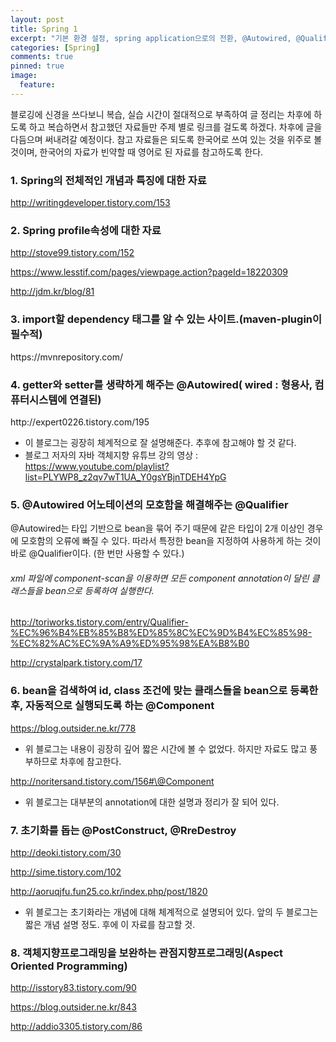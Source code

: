 ```yaml
---
layout: post
title: Spring 1
excerpt: "기본 환경 설정, spring application으로의 전환, @Autowired, @Qualifier, @Resource, @Component, @PostConstruct, AOP(@annotation, XML), profie 속성"
categories: [Spring]
comments: true
pinned: true
image:
  feature:
---
```


블로깅에 신경을 쓰다보니 복습, 실습 시간이 절대적으로 부족하여 글 정리는 차후에 하도록 하고 복습하면서 참고했던 자료들만 주제 별로 링크를 걸도록 하겠다. 차후에 글을 다듬으며 써내려갈 예정이다. 참고 자료들은 되도록 한국어로 쓰여 있는 것을 위주로 볼 것이며, 한국어의 자료가 빈약할 때 영어로 된 자료를 참고하도록 한다.

<h3>1. Spring의 전체적인 개념과 특징에 대한 자료</h3>

http://writingdeveloper.tistory.com/153

<h3>2. Spring profile속성에 대한 자료</h3>

http://stove99.tistory.com/152

https://www.lesstif.com/pages/viewpage.action?pageId=18220309

http://jdm.kr/blog/81

<h3>3. import할 dependency 태그를 알 수 있는 사이트.(maven-plugin이 필수적)</h3>
https://mvnrepository.com/

<h3>4. getter와 setter를 생략하게 해주는 @Autowired( wired : 형용사, 컴퓨터시스템에 연결된)</h3>
http://expert0226.tistory.com/195

* 이 블로그는 굉장히 체계적으로 잘 설명해준다. 추후에 참고해야 할 것 같다.
* 블로그 저자의 자바 객체지향 유튜브 강의 영상 : https://www.youtube.com/playlist?list=PLYWP8_z2qv7wT1UA_Y0gsYBjnTDEH4YpG

<h3>5. @Autowired 어노테이션의 모호함을 해결해주는 @Qualifier</h3>

\@Autowired는 타입 기반으로 bean을 묶어 주기 때문에 같은 타입이 2개 이상인 경우에 모호함의 오류에 빠질 수 있다. 따라서 특정한 bean을 지정하여 사용하게 하는 것이 바로 \@Qualifier이다. (한 번만 사용할 수 있다.)

###### xml 파일에 component-scan을 이용하면 모든 component annotation이 달린 클래스들을 bean으로 등록하여 실행한다.

http://toriworks.tistory.com/entry/Qualifier-%EC%96%B4%EB%85%B8%ED%85%8C%EC%9D%B4%EC%85%98-%EC%82%AC%EC%9A%A9%ED%95%98%EA%B8%B0

http://crystalpark.tistory.com/17

<h3>6. bean을 검색하여 id, class 조건에 맞는 클래스들을 bean으로 등록한 후, 자동적으로 실행되도록 하는 @Component</h3>

https://blog.outsider.ne.kr/778

* 위 블로그는 내용이 굉장히 깊어 짧은 시간에 볼 수 없었다. 하지만 자료도 많고 풍부하므로 차후에 참고한다.

http://noritersand.tistory.com/156#\@Component

* 위 블로그는 대부분의 annotation에 대한 설명과 정리가 잘 되어 있다.

<h3>7. 초기화를 돕는 @PostConstruct, @RreDestroy</h3>

http://deoki.tistory.com/30

http://sime.tistory.com/102

http://aoruqjfu.fun25.co.kr/index.php/post/1820

* 위 블로그는 초기화라는 개념에 대해 체계적으로 설명되어 있다. 앞의 두 블로그는 짧은 개념 설명 정도. 후에 이 자료를 참고할 것.

<h3>8. 객체지향프로그래밍을 보완하는 관점지향프로그래밍(Aspect Oriented Programming)</h3>

http://isstory83.tistory.com/90

https://blog.outsider.ne.kr/843

http://addio3305.tistory.com/86
